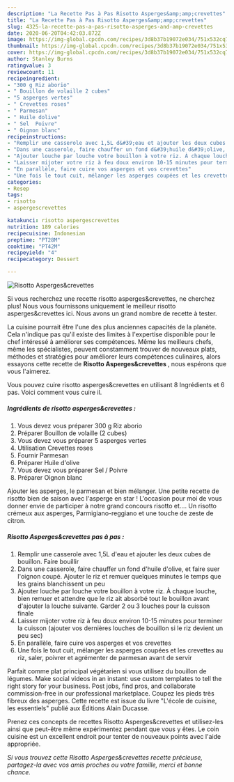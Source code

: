 ```yaml
---
description: "La Recette Pas à Pas Risotto Asperges&amp;amp;crevettes"
title: "La Recette Pas à Pas Risotto Asperges&amp;amp;crevettes"
slug: 4325-la-recette-pas-a-pas-risotto-asperges-and-amp-crevettes
date: 2020-06-20T04:42:03.872Z
image: https://img-global.cpcdn.com/recipes/3d8b37b19072e034/751x532cq70/risotto-aspergescrevettes-photo-principale-de-la-recette.jpg
thumbnail: https://img-global.cpcdn.com/recipes/3d8b37b19072e034/751x532cq70/risotto-aspergescrevettes-photo-principale-de-la-recette.jpg
cover: https://img-global.cpcdn.com/recipes/3d8b37b19072e034/751x532cq70/risotto-aspergescrevettes-photo-principale-de-la-recette.jpg
author: Stanley Burns
ratingvalue: 3
reviewcount: 11
recipeingredient:
- "300 g Riz aborio"
- " Bouillon de volaille 2 cubes"
- "5 asperges vertes"
- " Crevettes roses"
- " Parmesan"
- " Huile dolive"
- " Sel  Poivre"
- " Oignon blanc"
recipeinstructions:
- "Remplir une casserole avec 1,5L d&#39;eau et ajouter les deux cubes de bouillon. Faire bouillir"
- "Dans une casserole, faire chauffer un fond d&#39;huile d&#39;olive, et faire suer l&#39;oignon coupé. Ajouter le riz et remuer quelques minutes le temps que les grains blanchissent un peu"
- "Ajouter louche par louche votre bouillon à votre riz. À chaque louche, bien remuer et attendre que le riz ait absorbé tout le bouillon avant d&#39;ajouter la louche suivante. Garder 2 ou 3 louches pour la cuisson finale"
- "Laisser mijoter votre riz à feu doux environ 10-15 minutes pour terminer la cuisson (ajouter vos dernières louches de bouillon si le riz devient un peu sec)"
- "En parallèle, faire cuire vos asperges et vos crevettes"
- "Une fois le tout cuit, mélanger les asperges coupées et les crevettes au riz, saler, poivrer et agrémenter de parmesan avant de servir"
categories:
- Resep
tags:
- risotto
- aspergescrevettes

katakunci: risotto aspergescrevettes 
nutrition: 189 calories
recipecuisine: Indonesian
preptime: "PT28M"
cooktime: "PT42M"
recipeyield: "4"
recipecategory: Dessert

---
```



![Risotto Asperges&amp;crevettes](https://img-global.cpcdn.com/recipes/3d8b37b19072e034/751x532cq70/risotto-aspergescrevettes-photo-principale-de-la-recette.jpg)

Si vous recherchez une recette risotto asperges&amp;crevettes, ne cherchez plus! Nous vous fournissons uniquement le meilleur risotto asperges&amp;crevettes ici. Nous avons un grand nombre de recette à tester.

La cuisine pourrait être l'une des plus anciennes capacités de la planète. Cela n'indique pas qu'il existe des limites à l'expertise disponible pour le chef intéressé à améliorer ses compétences. Même les meilleurs chefs, même les spécialistes, peuvent constamment trouver de nouveaux plats, méthodes et stratégies pour améliorer leurs compétences culinaires, alors essayons cette recette de <strong> Risotto Asperges&amp;crevettes </strong>, nous espérons que vous l'aimerez.

<!--inarticleads1-->

Vous pouvez cuire risotto asperges&amp;crevettes en utilisant 8 Ingrédients et 6 pas. Voici comment vous cuire il.

##### Ingrédients de risotto asperges&amp;crevettes :

1. Vous devez vous préparer 300 g Riz aborio
1. Préparer  Bouillon de volaille (2 cubes)
1. Vous devez vous préparer 5 asperges vertes
1. Utilisation  Crevettes roses
1. Fournir  Parmesan
1. Préparer  Huile d&#39;olive
1. Vous devez vous préparer  Sel / Poivre
1. Préparer  Oignon blanc


Ajouter les asperges, le parmesan et bien mélanger. Une petite recette de risotto bien de saison avec l&#39;asperge en star ! L&#39;occasion pour moi de vous donner envie de participer à notre grand concours risotto et…. Un risotto crémeux aux asperges, Parmigiano-reggiano et une touche de zeste de citron. 

<!--inarticleads2-->

##### Risotto Asperges&amp;crevettes pas à pas :

1. Remplir une casserole avec 1,5L d&#39;eau et ajouter les deux cubes de bouillon. Faire bouillir
1. Dans une casserole, faire chauffer un fond d&#39;huile d&#39;olive, et faire suer l&#39;oignon coupé. Ajouter le riz et remuer quelques minutes le temps que les grains blanchissent un peu
1. Ajouter louche par louche votre bouillon à votre riz. À chaque louche, bien remuer et attendre que le riz ait absorbé tout le bouillon avant d&#39;ajouter la louche suivante. Garder 2 ou 3 louches pour la cuisson finale
1. Laisser mijoter votre riz à feu doux environ 10-15 minutes pour terminer la cuisson (ajouter vos dernières louches de bouillon si le riz devient un peu sec)
1. En parallèle, faire cuire vos asperges et vos crevettes
1. Une fois le tout cuit, mélanger les asperges coupées et les crevettes au riz, saler, poivrer et agrémenter de parmesan avant de servir


Parfait comme plat principal végétarien si vous utilisez du bouillon de légumes. Make social videos in an instant: use custom templates to tell the right story for your business. Post jobs, find pros, and collaborate commission-free in our professional marketplace. Coupez les pieds très fibreux des asperges. Cette recette est issue du livre &#34;L&#39;école de cuisine, les essentiels&#34; publié aux Éditions Alain Ducasse. 

<!--inarticleads1-->

<p>
Prenez ces concepts de recettes Risotto Asperges&amp;crevettes et utilisez-les ainsi que peut-être même expérimentez pendant que vous y êtes. Le coin cuisine est un excellent endroit pour tenter de nouveaux points avec l'aide appropriée.
</p>

<p>
<i>Si vous trouvez cette Risotto Asperges&amp;crevettes recette précieuse, partagez-la avec vos amis proches ou votre famille, merci et bonne chance.</i>
</p>
